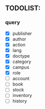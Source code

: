## TODOLIST:

### query

* [X]  publisher
* [X]  author
* [X]  action
* [X]  lang
* [X]  doctype
* [X]  category
* [X]  campus
* [X]  role
* [ ]  account
* [ ]  book
* [ ]  stock
* [ ]  inventory
* [ ]  history
